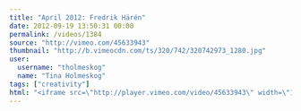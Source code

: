 ```yaml
---
title: "April 2012: Fredrik Härén"
date: 2012-09-19 13:50:31 00:00
permalink: /videos/1384
source: "http://vimeo.com/45633943"
thumbnail: "http://b.vimeocdn.com/ts/320/742/320742973_1280.jpg"
user:
  username: "tholmeskog"
  name: "Tina Holmeskog"
tags: ["creativity"]
html: "<iframe src=\"http://player.vimeo.com/video/45633943\" width=\"1280\" height=\"720\" frameborder=\"0\" webkitAllowFullScreen mozallowfullscreen allowFullScreen></iframe>"
---
```


